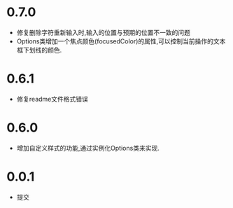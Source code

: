 # 0.7.0

* 修复删除字符重新输入时,输入的位置与预期的位置不一致的问题
* Options类增加一个焦点颜色(focusedColor)的属性,可以控制当前操作的文本框下划线的颜色.

# 0.6.1

* 修复readme文件格式错误

# 0.6.0
* 增加自定义样式的功能,通过实例化Options类来实现.

# 0.0.1
* 提交